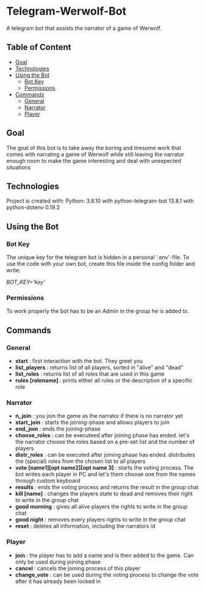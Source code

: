 # Telegram-Werwolf-Bot
A telegram bot that assists the narrator of a game of Werwolf.

## Table of Content
* [Goal](#goal)
* [Technologies](#technologies)
* [Using the Bot](#using-the-bot)
  * [Bot Key](#bot-key)
  * [Permissions](#permissions)
* [Commands](#commands)
  * [General](#general)
  * [Narrator](#narrator)
  * [Player](#player)

## Goal
The goal of this bot is to take away the boring and tiresome work that comes with narrating a game of Werwolf while still leaving the narrator enough room to make the game interesting and deal with unexpected situations


## Technologies
Project is created with:
Python: 3.8.10
with python-telegram-bot 13.8.1
with python-dotenv 0.19.2


## Using the Bot

### Bot Key
The unique key for the telegram bot is hidden in a personal '.env'-file.
To use the code with your own bot, create this file inside the config folder and write:

<em>BOT_KEY='key'</em>

### Permissions
To work properly the bot has to be an Admin in the group he is added to. 


## Commands

### General
<ul>
  <li><strong>start</strong> : first interaction with the bot. They greet you</li>
  <li><strong>list_players</strong> : returns list of all players, sorted in "alive" and "dead"
<li><strong>list_roles</strong> : returns list of all roles that are used in this game
  <li><strong>rules [rolename] </strong> : prints either all rules or the description of a specific role</li>
</ul>

### Narrator
<ul>
  <li><strong>n_join</strong> : you join the game as the narrator if there is no narrator yet</li>
  <li><strong>start_join</strong> : starts the joining-phase and allows players to join</li>
  <li><strong>end_join</strong> : ends the joining-phase</li>
  <li><strong>choose_roles</strong> : can be executeed after joining phase has ended. let's the narrator choose the roles based on a pre-set list and the number of players</li>
  <li><strong>distr_roles</strong> : can be executed after joining phase has ended. distributes the (special) roles from the chosen list to all players</li>
  <li><strong>vote [name1][opt name2][opt name 3]</strong> : starts the voting process. The bot writes each player in PC and let's them choose one from the names through custom keyboard</li>
  <li><strong>results</strong> : ends the voting process and returns the result in the group chat</li>
  <li><strong>kill [name]</strong> : changes the players state to dead and removes their right to write in the group chat</li>
  <li><strong>good morning</strong> : gives all alive players the rights to write in the group chat</li>
  <li><strong>good night</strong> : removes every players rights to write in the group chat</li>
  <li><strong>reset</strong> : deletes all information, including the narrators id</li>
</ul>

### Player
<ul>
  <li><strong>join</strong> : the player has to add a name and is then added to the game. Can only be used during joining phase</li>
  <li><strong>cancel </strong> : cancels the joining process of this player</li>
  <li><strong>change_vote</strong> : can be used during the voting process to change the vote after it has already been locked in</li>
</ul>
